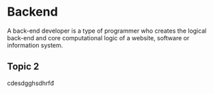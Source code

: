 # Backend
A back-end developer is a type of programmer who creates the logical back-end and core computational logic of a website, software or information system.
## Topic 2 
cdesdgghsdhrfđ